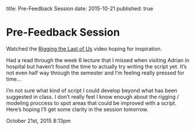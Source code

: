 title: Pre-Feedback Session
date: 2015-10-21
published: true

<h1>Pre-Feedback Session</h1>
<p>Watched the <a href="https://www.youtube.com/watch?v=h0E0JjA9Oig">Rigging the Last of Us</a> video hoping for inspiration.</p>

<p>Had a read through the week 6 lecture that I missed when visiting Adrian in hospital but haven&rsquo;t found the time to actually try writing the script yet. It&rsquo;s not even half way through the semester and I&rsquo;m feeling really pressed for time&hellip;</p>

<p>I&rsquo;m not sure what kind of script I could develop beyond what has been suggested in class. I don&rsquo;t really feel I know enough about the rigging / modeling proccess to spot areas that could be improved with a script. Here&rsquo;s hoping I&rsquo;ll get some clarity in the session tomorrow.</p>

<div id="footer">
<span id="timestamp"> October 21st, 2015 8:13pm </span>
</div>